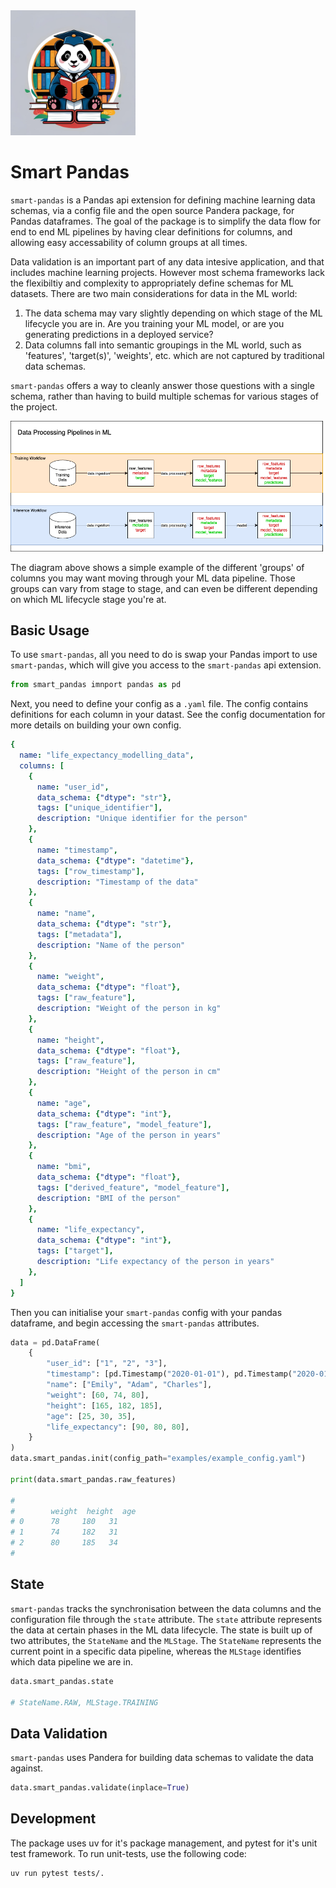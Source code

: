 <img src="docs/images/logo.png" alt="Smart Pandas Logo" width="200"/>

# Smart Pandas


`smart-pandas` is a Pandas api extension for defining machine learning data schemas, via a config file and the open source Pandera package, for Pandas dataframes. The goal of the package is to simplify the data flow for end to end ML pipelines by having clear definitions for columns, and allowing easy accessability of column groups at all times.

Data validation is an important part of any data intesive application, and that includes machine learning projects. However most schema frameworks lack the flexibiltiy and complexity to appropriately define schemas for ML datasets. There are two main considerations for data in the ML world:

1. The data schema may vary slightly depending on which stage of the ML lifecycle you are in. Are you training your ML model, or are you generating predictions in a deployed service?
2. Data columns fall into semantic groupings in the ML world, such as 'features', 'target(s)', 'weights', etc. which are not captured by traditional data schemas.

`smart-pandas` offers a way to cleanly answer those questions with a single schema, rather than having to build multiple schemas for various stages of the project.

![Data Flow](docs/images/data_flow.png)

The diagram above shows a simple example of the different 'groups' of columns you may want moving through your ML data pipeline. Those groups can vary from stage to stage, and can even be different depending on which ML lifecycle stage you're at.


## Basic Usage

To use `smart-pandas`, all you need to do is swap your Pandas import to use `smart-pandas`, which will give you access to the `smart-pandas` api extension.

```python
from smart_pandas imnport pandas as pd
```
Next, you need to define your config as a `.yaml` file. The config contains definitions for each column in your datast. See the config documentation for more details on building your own config.

```yaml
{
  name: "life_expectancy_modelling_data",
  columns: [
    {
      name: "user_id",
      data_schema: {"dtype": "str"},
      tags: ["unique_identifier"],
      description: "Unique identifier for the person"
    },
    {
      name: "timestamp",
      data_schema: {"dtype": "datetime"},
      tags: ["row_timestamp"],
      description: "Timestamp of the data"
    },
    {
      name: "name",
      data_schema: {"dtype": "str"},
      tags: ["metadata"],
      description: "Name of the person"
    },
    {
      name: "weight",
      data_schema: {"dtype": "float"},
      tags: ["raw_feature"],
      description: "Weight of the person in kg"
    },
    {
      name: "height",
      data_schema: {"dtype": "float"},
      tags: ["raw_feature"],
      description: "Height of the person in cm"
    },
    {
      name: "age",
      data_schema: {"dtype": "int"},
      tags: ["raw_feature", "model_feature"],
      description: "Age of the person in years"
    },
    {
      name: "bmi",
      data_schema: {"dtype": "float"},
      tags: ["derived_feature", "model_feature"],
      description: "BMI of the person"
    },
    {
      name: "life_expectancy",
      data_schema: {"dtype": "int"},
      tags: ["target"],
      description: "Life expectancy of the person in years"
    },
  ]
}
```

Then you can initialise your `smart-pandas` config with your pandas dataframe, and begin accessing the `smart-pandas` attributes.

```python
data = pd.DataFrame(
    {
        "user_id": ["1", "2", "3"],
        "timestamp": [pd.Timestamp("2020-01-01"), pd.Timestamp("2020-01-02"), pd.Timestamp("2020-01-03")],
        "name": ["Emily", "Adam", "Charles"],
        "weight": [60, 74, 80],
        "height": [165, 182, 185],
        "age": [25, 30, 35],
        "life_expectancy": [90, 80, 80],
    }
)
data.smart_pandas.init(config_path="examples/example_config.yaml")

print(data.smart_pandas.raw_features)

#
#        weight  height  age
# 0      78     180   31
# 1      74     182   31
# 2      80     185   34
#
```

## State
`smart-pandas` tracks the synchronisation between the data columns and the configuration file through the `state` attribute. The `state` attribute represents the data at certain phases in the ML data lifecycle. The state is built up of two attributes, the `StateName` and the `MLStage`. The `StateName` represents the current point in a specific data pipeline, whereas the `MLStage` identifies which data pipeline we are in.

```python
data.smart_pandas.state

# StateName.RAW, MLStage.TRAINING
```

## Data Validation
`smart-pandas` uses Pandera for building data schemas to validate the data against.

```python
data.smart_pandas.validate(inplace=True)
```

## Development
The package uses uv for it's package management, and pytest for it's unit test framework. To run unit-tests, use the following code:

```shell
uv run pytest tests/.
```

